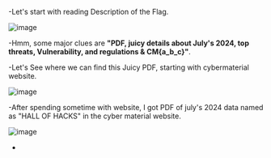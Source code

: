 -Let's start with reading Description of the Flag.

![image](https://github.com/user-attachments/assets/04b7fc9e-8b5e-4bea-b705-a2a69e656985)

-Hmm, some major clues are **"PDF,  juicy details about July's 2024, top threats, Vulnerability, and regulations & CM{a_b_c}"**.

-Let's See where we can find this Juicy PDF, starting with cybermaterial website.

![image](https://github.com/user-attachments/assets/166c184f-3bad-4c9a-bf2a-7d70b3b7bdf8)

-After spending sometime with website, I got PDF of july's 2024 data named as "HALL OF HACKS" in the cyber material website.

![image](https://github.com/user-attachments/assets/5cd31a57-a4fa-4055-9e2a-5e5790a4d9a0)

-
